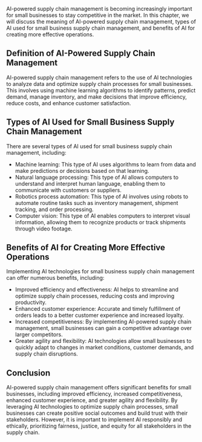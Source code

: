 
AI-powered supply chain management is becoming increasingly important for small businesses to stay competitive in the market. In this chapter, we will discuss the meaning of AI-powered supply chain management, types of AI used for small business supply chain management, and benefits of AI for creating more effective operations.

Definition of AI-Powered Supply Chain Management
------------------------------------------------

AI-powered supply chain management refers to the use of AI technologies to analyze data and optimize supply chain processes for small businesses. This involves using machine learning algorithms to identify patterns, predict demand, manage inventory, and make decisions that improve efficiency, reduce costs, and enhance customer satisfaction.

Types of AI Used for Small Business Supply Chain Management
-----------------------------------------------------------

There are several types of AI used for small business supply chain management, including:

* Machine learning: This type of AI uses algorithms to learn from data and make predictions or decisions based on that learning.
* Natural language processing: This type of AI allows computers to understand and interpret human language, enabling them to communicate with customers or suppliers.
* Robotics process automation: This type of AI involves using robots to automate routine tasks such as inventory management, shipment tracking, and order processing.
* Computer vision: This type of AI enables computers to interpret visual information, allowing them to recognize products or track shipments through video footage.

Benefits of AI for Creating More Effective Operations
-----------------------------------------------------

Implementing AI technologies for small business supply chain management can offer numerous benefits, including:

* Improved efficiency and effectiveness: AI helps to streamline and optimize supply chain processes, reducing costs and improving productivity.
* Enhanced customer experience: Accurate and timely fulfillment of orders leads to a better customer experience and increased loyalty.
* Increased competitiveness: By implementing AI-powered supply chain management, small businesses can gain a competitive advantage over larger competitors.
* Greater agility and flexibility: AI technologies allow small businesses to quickly adapt to changes in market conditions, customer demands, and supply chain disruptions.

Conclusion
----------

AI-powered supply chain management offers significant benefits for small businesses, including improved efficiency, increased competitiveness, enhanced customer experience, and greater agility and flexibility. By leveraging AI technologies to optimize supply chain processes, small businesses can create positive social outcomes and build trust with their stakeholders. However, it is important to implement AI responsibly and ethically, prioritizing fairness, justice, and equity for all stakeholders in the supply chain.
